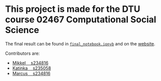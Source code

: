 # This project is made for the DTU course 02467 Computational Social Science

The final result can be found in [`final_notebook.ipnyb`](https://github.com/Aaresh1705/CSS_project_final/blob/main/final_notebook.ipynb) and on the [website](https://aaresh1705.github.io/CSS_project_final/). 

Contributors are: 
- [Mikkel$\quad$s234816](https://github.com/mbrochlips)
- [Katinka$\quad$s235058](https://github.com/katinka314)
- [Marcus$\quad$s234816](https://github.com/Aaresh1705)